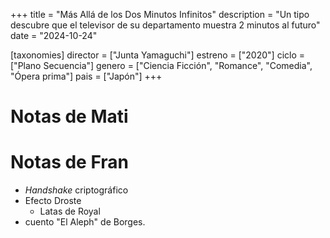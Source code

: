 +++
title = "Más Allá de los Dos Minutos Infinitos"
description = "Un tipo descubre que el televisor de su departamento muestra 2 minutos al futuro"
date = "2024-10-24"

[taxonomies]
director = ["Junta Yamaguchi"]
estreno = ["2020"]
ciclo = ["Plano Secuencia"]
genero = ["Ciencia Ficción", "Romance", "Comedia", "Ópera prima"]
pais = ["Japón"]
+++

# Notas de Mati

# Notas de Fran

* *Handshake* criptográfico
* Efecto Droste
  * Latas de Royal
* cuento "El Aleph" de Borges.
